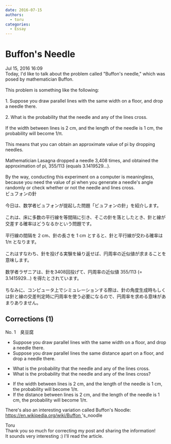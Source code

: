 ```yaml
---
date: 2016-07-15
authors:
  - toru
categories:
  - Essay
---
```


<h1 id="subject_show">Buffon's Needle</h1>
<div class="date">Jul 15, 2016 16:09</div>
<div id="post"><div id="body_show_ori">
Today, I'd like to talk about the problem called "Buffon's needle," which was posed by mathematician Buffon.<br/><br/>This problem is something like the following:<br/><br/>1. Suppose you draw parallel lines with the same width on a floor, and drop a needle there.<br/><br/>2. What is the probability that the needle and any of the lines cross.<br/><br/>If the width between lines is 2 cm, and the length of the needle is 1 cm, the probability will become 1/π.<br/><br/>This means that you can obtain an approximate value of pi by dropping needles.<br/><br/>Mathematician Lasagna dropped a needle 3,408 times, and obtained the approximation of pi, 355/113 (equals 3.1419529...).<br/><br/>By the way, conducting this experiment on a computer is meaningless, because you need the value of pi when you generate a needle's angle randomly or check whether or not the needle and lines cross.
</div></div>

<!-- more -->

<div id="post_ja"><div id="body_show_mo">
ビュフォンの針<br/><br/>今日は、数学者ビュフォンが提起した問題「ビュフォンの針」を紹介します。<br/><br/>これは、床に多数の平行線を等間隔に引き、そこの針を落としたとき、針と線が交差する確率はどうなるかという問題です。<br/><br/>平行線の間隔を 2 cm、針の長さを 1 cm とすると、針と平行線が交わる確率は 1/π となります。<br/><br/>これはすなわち、針を投げる実験を繰り返せば、円周率の近似値が求まることを意味します。<br/><br/>数学者ラザニアは、針を3408回投げて、円周率の近似値 355/113 (= 3.1415929...) を得たとされています。<br/><br/>ちなみに、コンピュータ上でシミュレーションする際は、針の角度生成時もしくは針と線の交差判定時に円周率を使う必要になるので、円周率を求める意味があまりありません。
</div></div>

## Corrections (1)
<div id="block"><div class="first_name"> No. 1　<span class="just_name">臭豆腐</span></div><div id="block2">
<ul class="correction_field">
<li class="incorrect">Suppose you draw parallel lines with the same width on a floor, and drop a needle there.</li>
<li class="corrected correct">
Suppose you draw parallel lines <span class="f_blue">the same distance apart</span> on a floor, and drop a needle there.
</li>
</ul>
<ul class="correction_field">
<li class="incorrect">What is the probability that the needle and any of the lines cross.</li>
<li class="corrected correct">
What is the probability that the needle and any of the lines cross<span class="f_blue"><span class="f_bold">?</span></span>
</li>
</ul>
<ul class="correction_field">
<li class="incorrect">If the width between lines is 2 cm, and the length of the needle is 1 cm, the probability will become 1/π.</li>
<li class="corrected correct">
If the <span class="f_blue">distance </span>between lines is 2 cm, and the length of the needle is 1 cm, the probability will become 1/π.
</li>
</ul>
<p class="comment_small">
 There's also an interesting variation called Buffon's Noodle:
 <br/>
 <a href="https://en.wikipedia.org/wiki/Buffon" target="_blank">
  https://en.wikipedia.org/wiki/Buffon
 </a>
 's_noodle
</p>

</div><div class="name"><span class="just_name">Toru</span><br>
Thank you so much for correcting my post and sharing the information!<br/>It sounds very interesting :)  I'll read the article.
</div>
</div>
